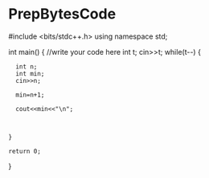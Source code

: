 # PrepBytesCode
#include <bits/stdc++.h>
  using namespace std;
  
  int main()
  {
    //write your code here
    int t;
    cin>>t;
    while(t--)
    {
      
      int n;
      int min;
      cin>>n;
      
      min=n+1;
      
      cout<<min<<"\n";
      
      
      
    }
    
    return 0;
  }
